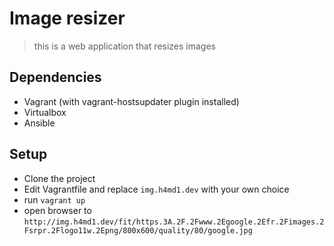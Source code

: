 # Image resizer

> this is a web application that resizes images

## Dependencies
 - Vagrant (with vagrant-hostsupdater plugin installed)
 - Virtualbox
 - Ansible

## Setup
 * Clone the project
 * Edit Vagrantfile and replace `img.h4md1.dev` with your own choice
 * run `vagrant up` 
 * open browser to `http://img.h4md1.dev/fit/https.3A.2F.2Fwww.2Egoogle.2Efr.2Fimages.2Fsrpr.2Flogo11w.2Epng/800x600/quality/80/google.jpg`

## 

